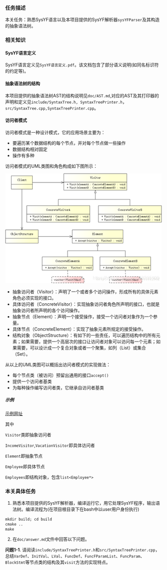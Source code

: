 ### 任务描述


本关任务：熟悉SysYF语言以及本项目提供的SysYF解析器`sysYFParser`及其构造的抽象语法树。


### 相关知识
#### SysYF语言定义
SysYF语言定义见`SysYF语言定义.pdf`。该文档包含了部分语义说明(如同名标识符的约定等)。

#### 抽象语法树的结构
本项目提供的抽象语法树AST的结构说明见`doc/AST.md`,对应的AST及其打印器的声明和定义见`include/SyntaxTree.h, SyntaxTreePrinter.h`，`src/SyntaxTree.cpp,SyntaxTreePrinter.cpp`。

#### 访问者模式
访问者模式是一种设计模式，它的应用场景主要为：
- 要遍历某个数据结构的每个节点，并对每个节点做一些操作
- 数据结构相对固定
- 操作有多种

访问者模式的UML类图和角色构成如下图所示：

![UML](./figs/UML.png)

- 抽象访问者（Visitor）：声明了一个或者多个访问操作，形成所有的具体元素角色必须实现的接口。
- 具体访问者（ConcreteVisitor）：实现抽象访问者角色所声明的接口，也就是抽象访问者所声明的各个访问操作。
- 抽象节点（Element）：声明一个接受操作，接受一个访问者对象作为一个参量。
- 具体节点（ConcreteElement）：实现了抽象元素所规定的接受操作。
- 结构对象（ObjectStructure）：有如下的一些责任，可以遍历结构中的所有元素；如果需要，提供一个高层次的接口让访问者对象可以访问每一个元素；如果需要，可以设计成一个复合对象或者一个聚集，如列（List）或集合（Set）。

从以上的UML类图可以概括出访问者模式的实现做法：

- 每个节点类（被访问）预留出通用的接口`accept()`
- 提供一个访问者基类
- 为每种操作编写访问者类，它继承自访问者基类

##### 示例

[示例网址](https://blog.csdn.net/lcl_data/article/details/11607377)

其中

`Visitor`类即抽象访问者

`IncomeVisitor`,`VacationVisitor`即具体访问者

`Element`即抽象节点

`Employee`即具体节点

`Employees`即结构对象，包含`list<Employee*>`


### 本关具体任务
1. 熟悉本项目提供的SysYF解析器，编译运行它，用它处理SysYF程序，输出语法树。编译流程为(在项目根目录下在bash中以user用户身份执行)

```
mkdir build; cd build
cmake ..
make
```

2. 在`doc/answer.md`文件中回答以下问题。

**问题1-1**. 请阅读`include/SyntaxTreePrinter.h`和`src/SyntaxTreePrinter.cpp`，总结`VarDef`、`InitVal`、`LVal`、`FuncDef`、`FuncFParamList`、`FuncParam`、`BlockStmt`等节点类的结构及其`visit`方法的实现特点。
